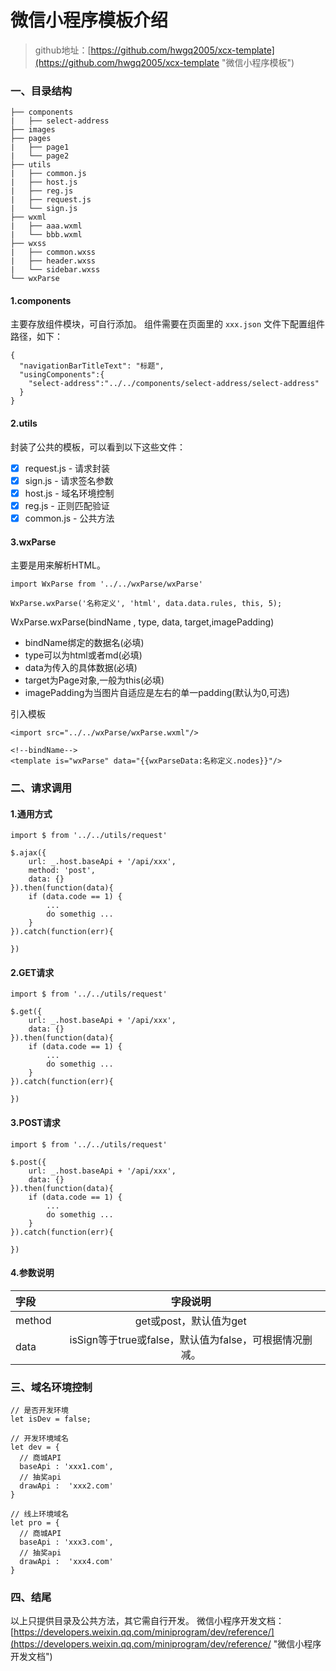 

# 微信小程序模板介绍

> github地址：[https://github.com/hwgq2005/xcx-template](https://github.com/hwgq2005/xcx-template "微信小程序模板")


### 一、目录结构
```
├── components
|   ├── select-address
├── images
├── pages
|   ├── page1
|   └── page2
├── utils
|   ├── common.js
|   ├── host.js
|   ├── reg.js
|   ├── request.js
|   └── sign.js
├── wxml
|   ├── aaa.wxml
|   └── bbb.wxml
├── wxss
|   ├── common.wxss
|   ├── header.wxss
|   └── sidebar.wxss
└── wxParse
```

#### 1.components
主要存放组件模块，可自行添加。
组件需要在页面里的 `xxx.json` 文件下配置组件路径，如下：
```
{
  "navigationBarTitleText": "标题",
  "usingComponents":{
    "select-address":"../../components/select-address/select-address"
  }
}
```
#### 2.utils
封装了公共的模板，可以看到以下这些文件：
- [x] request.js - 请求封装
- [x] sign.js - 请求签名参数
- [x] host.js - 域名环境控制
- [x] reg.js - 正则匹配验证
- [x] common.js - 公共方法

#### 3.wxParse
主要是用来解析HTML。
```
import WxParse from '../../wxParse/wxParse'

WxParse.wxParse('名称定义', 'html', data.data.rules, this, 5);
```
WxParse.wxParse(bindName , type, data, target,imagePadding)
- bindName绑定的数据名(必填)
- type可以为html或者md(必填)
- data为传入的具体数据(必填)
- target为Page对象,一般为this(必填)
- imagePadding为当图片自适应是左右的单一padding(默认为0,可选)

引入模板
```
<import src="../../wxParse/wxParse.wxml"/>

<!--bindName-->
<template is="wxParse" data="{{wxParseData:名称定义.nodes}}"/>
```
### 二、请求调用

#### 1.通用方式

```
import $ from '../../utils/request'

$.ajax({
    url: _.host.baseApi + '/api/xxx',
    method: 'post',
    data: {}
}).then(function(data){
    if (data.code == 1) {
    	...
    	do somethig ...
    }
}).catch(function(err){
    
})
```
#### 2.GET请求
```
import $ from '../../utils/request'

$.get({
    url: _.host.baseApi + '/api/xxx',
    data: {}
}).then(function(data){
    if (data.code == 1) {
    	...
    	do somethig ...
    }
}).catch(function(err){
   
})
```
#### 3.POST请求
```
import $ from '../../utils/request'

$.post({
    url: _.host.baseApi + '/api/xxx',
    data: {}
}).then(function(data){
    if (data.code == 1) {
    	...
    	do somethig ...
    }
}).catch(function(err){
    
})
```
#### 4.参数说明
| 字段   |  字段说明 |
|:------|:-------:|
| method  | get或post，默认值为get | 
| data  | isSign等于true或false，默认值为false，可根据情况删减。 |

### 三、域名环境控制
```
// 是否开发环境
let isDev = false;

// 开发环境域名
let dev = {
  // 商城API
  baseApi : 'xxx1.com',
  // 抽奖api
  drawApi :  'xxx2.com'
}

// 线上环境域名
let pro = {
  // 商城API
  baseApi : 'xxx3.com',
  // 抽奖api
  drawApi :  'xxx4.com'
}
```

### 四、结尾

以上只提供目录及公共方法，其它需自行开发。
微信小程序开发文档：[https://developers.weixin.qq.com/miniprogram/dev/reference/](https://developers.weixin.qq.com/miniprogram/dev/reference/ "微信小程序开发文档")
